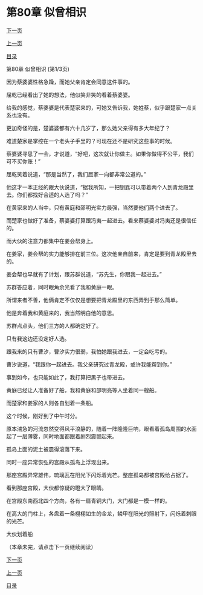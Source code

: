 <h1>第80章   似曾相识</h1>
            <div><p><a href="./0238_%E7%AC%AC80%E7%AB%A0_%E4%BC%BC%E6%9B%BE%E7%9B%B8%E8%AF%86.md">下一页</a></p><p><a href="./0236_%E7%AC%AC79%E7%AB%A0_%E5%BF%83%E6%80%80%E9%AC%BC%E8%83%8E.md">上一页</a></p><p><a href="../">目录</a></p></div>
            <div><p>第80章   似曾相识 (第1/3页)</p><p>因为蔡婆婆性格急躁，而她父亲肯定会同意这件事的。</p><p>屈乾已经看出了她的想法，他似笑非笑的看着蔡婆婆。</p><p>给我的感觉，蔡婆婆是代表楚家来的，可她又告诉我，她姓蔡，似乎跟楚家一点关系也没有。</p><p>更加奇怪的是，楚婆婆都有六十几岁了，那么她父亲得有多大年纪了？</p><p>难道楚家是掌控在一个老头子手里的？可现在还不是研究这些事的时候。</p><p>蔡婆婆寻思了一会，才说道，“好吧，这次就让你做主。如果你做得不公平，我们可不买你账！”</p><p>屈乾笑着说道，“那是当然了，我们屈家一向都非常公道的。”</p><p>他这才一本正经的跟大伙说道，“据我所知，一把钥匙可以带着两个人到青龙殿里去。你们都找好合适的人选了吗？”</p><p>在黄家来的人当中，只有黄庭和邵明光实力最强，当然要他们两个进去了。</p><p>而楚家也做好了准备，蔡婆婆打算跟冯夷一起进去。看来蔡婆婆对冯夷还是很信任的。</p><p>而大伙的注意力都集中在姜会帮身上。</p><p>在姜家，姜会帮的实力能够排在前三位。这次他亲自前来，肯定是要到青龙殿里去的。</p><p>姜会帮也早就有了计划，跟苏群说道，“苏先生，你跟我一起进去。”</p><p>苏群答应着，同时眼角余光看了我和黄庭一眼。</p><p>所谓来者不善，他俩肯定不仅仅是想要把青龙殿里的东西弄到手那么简单。</p><p>他是奔着我和黄庭来的，我当然明白他的意思。</p><p>苏群点点头，他们三方的人都确定好了。</p><p>只有我这边还没定好人选。</p><p>跟我来的只有曹汐，曹汐实力很弱，我怕她跟我进去，一定会吃亏的。</p><p>曹汐说道，“我跟你一起进去。我父亲研究过青龙殿，或许我能帮到你。”</p><p>事到如今，也只能如此了，我打算把黑子也带进去。</p><p>黄庭已经让人准备好了船，我和黄庭和邵明亮等人坐着同一艘船。</p><p>而楚家和姜家的人则各自划着一条船。</p><p>这个时候，刚好到了中午时分。</p><p>原本湍急的河流忽然变得风平浪静的，随着一阵隆隆巨响，眼看着孤岛周围的水面起了一层薄雾，同时地面都跟着剧烈震颤起来。</p><p>孤岛上面的泥土被震得滚落下来。</p><p>同时一座异常恢弘的宫殿从孤岛上浮现出来。</p><p>那座宫殿异常雄伟，琉璃瓦在阳光下闪烁着光芒。整座孤岛都被宫殿给占据了。</p><p>看到那座宫殿，大伙都惊疑的瞪大了眼睛。</p><p>在宫殿东南西北四个方向，各有一扇青铜大门，大门都是一模一样的。</p><p>在高大的门柱上，各盘着一条栩栩如生的金龙，鳞甲在阳光的照射下，闪烁着刺眼的光芒。</p><p>大伙划着船</p><p>（本章未完，请点击下一页继续阅读）</p></div>
            <div><p><a href="./0238_%E7%AC%AC80%E7%AB%A0_%E4%BC%BC%E6%9B%BE%E7%9B%B8%E8%AF%86.md">下一页</a></p><p><a href="./0236_%E7%AC%AC79%E7%AB%A0_%E5%BF%83%E6%80%80%E9%AC%BC%E8%83%8E.md">上一页</a></p><p><a href="../">目录</a></p></div>